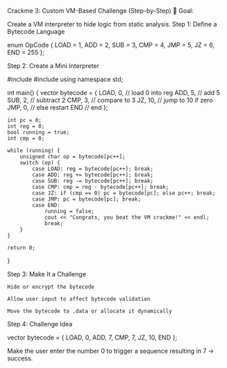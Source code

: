 Crackme 3: Custom VM-Based Challenge (Step-by-Step)
🎯 Goal:

Create a VM interpreter to hide logic from static analysis.
Step 1: Define a Bytecode Language

enum OpCode {
    LOAD = 1,
    ADD = 2,
    SUB = 3,
    CMP = 4,
    JMP = 5,
    JZ  = 6,
    END = 255
};

Step 2: Create a Mini Interpreter

#include <iostream>
#include <vector>
using namespace std;

int main() {
    vector<unsigned char> bytecode = {
        LOAD, 0,     // load 0 into reg
        ADD, 5,      // add 5
        SUB, 2,      // subtract 2
        CMP, 3,      // compare to 3
        JZ, 10,      // jump to 10 if zero
        JMP, 0,      // else restart
        END          // end
    };

    int pc = 0;
    int reg = 0;
    bool running = true;
    int cmp = 0;

    while (running) {
        unsigned char op = bytecode[pc++];
        switch (op) {
            case LOAD: reg = bytecode[pc++]; break;
            case ADD: reg += bytecode[pc++]; break;
            case SUB: reg -= bytecode[pc++]; break;
            case CMP: cmp = reg - bytecode[pc++]; break;
            case JZ: if (cmp == 0) pc = bytecode[pc]; else pc++; break;
            case JMP: pc = bytecode[pc]; break;
            case END:
                running = false;
                cout << "Congrats, you beat the VM crackme!" << endl;
                break;
        }
    }

    return 0;
}

Step 3: Make It a Challenge

    Hide or encrypt the bytecode

    Allow user input to affect bytecode validation

    Move the bytecode to .data or allocate it dynamically

Step 4: Challenge Idea

vector<unsigned char> bytecode = {
    LOAD, 0, ADD, 7, CMP, 7, JZ, 10, END
};

Make the user enter the number 0 to trigger a sequence resulting in 7 → success.
